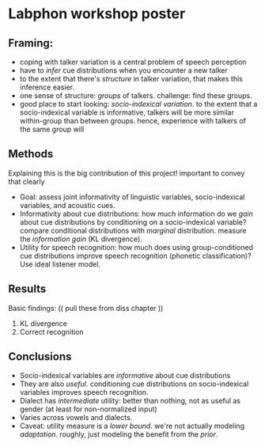# Labphon workshop poster

## Framing: 

* coping with talker variation is a central problem of speech perception
* have to _infer_ cue distributions when you encounter a new talker
* to the extent that there's _structure_ in talker variation, that makes this inference easier. 
* one sense of structure: _groups_ of talkers. challenge: find these groups.
* good place to start looking: _socio-indexical variation_. to the extent that a socio-indexical variable is informative, talkers will be more similar within-group than between groups. hence, experience with talkers of the same group will 

## Methods

Explaining this is the big contribution of this project! important to convey
that clearly

* Goal: assess joint informativity of linguistic variables, socio-indexical variables, and acoustic cues.
* Informativity about cue distributions: how much information do we _gain_ about cue distributions by conditioning on a socio-indexical variable? compare conditional distributions with _marginal_ distribution. measure the _information gain_ (KL divergence).
* Utility for speech recognition: how much does using group-conditioned cue distributions improve speech recognition (phonetic classification)? Use ideal listener model.

## Results

Basic findings: (( pull these from diss chapter ))

1. KL divergence
2. Correct recognition

## Conclusions

* Socio-indexical variables are _informative_ about cue distributions
* They are also _useful_.  conditioning cue distributions on socio-indexical variables improves speech recognition.
* Dialect has _intermediate_ utility: better than nothing, not as useful as gender (at least for non-normalized input)
* Varies across vowels and dialects.
* Caveat: utility measure is a _lower bound_. we're not actually modeling _adaptation_. roughly, just modeling the benefit from the _prior_.
